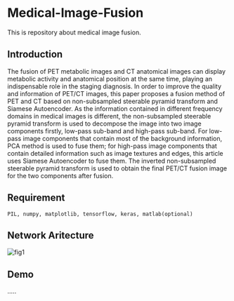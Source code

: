 # Medical-Image-Fusion
This is repository about medical image fusion.

## Introduction
The fusion of PET metabolic images and CT anatomical images can display metabolic activity and anatomical position at the same time, playing an indispensable role in the staging diagnosis. In order to improve the quality and information of PET/CT images, this paper proposes a fusion method of PET and CT based on non-subsampled steerable pyramid transform and Siamese Autoencoder. As the information contained in different frequency domains in medical images is different, the non-subsampled steerable pyramid transform is used to decompose the image into two image components firstly, low-pass sub-band and high-pass sub-band. For low-pass image components that contain most of the background information, PCA method is used to fuse them; for high-pass image components that contain detailed information such as image textures and edges, this article uses Siamese Autoencoder to fuse them. The inverted non-subsampled steerable pyramid transform is used to obtain the final PET/CT fusion image for the two components after fusion.

## Requirement
``PIL,
numpy,
matplotlib,
tensorflow,
keras,
matlab(optional)``


## Network Aritecture
![fig1](https://user-images.githubusercontent.com/30771950/127951735-b2c44319-4b0e-4863-a637-03b17f0bcef6.jpg)

## Demo

.....

